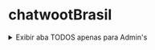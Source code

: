 # chatwootBrasil

<details>
<summary>Exibir aba TODOS apenas para Admin's</summary>



```bash
sudo -i -u chatwoot
```

```bash
mv /home/chatwoot/chatwoot/app/javascript/dashboard/components/ChatList.vue /home/chatwoot/chatwoot/app/javascript/dashboard/components/ChatList.vue.old
wget -O /home/chatwoot/chatwoot/app/javascript/dashboard/components/ChatList.vue https://raw.githubusercontent.com/ssteeltm/chatwootBrasil/main/ChatList.vue 
```

```bash
cd chatwoot
rake assets:precompile RAILS_ENV=production
exit
```

```bash
systemctl restart chatwoot.target
```

</details>
